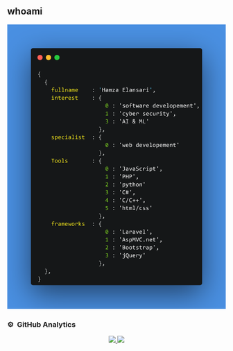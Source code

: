 ## whoami

<p align="center">
  <img height="50%" src="https://raw.githubusercontent.com/hamza07-w/hamza07-w/main/carbon.png"/>

</p>

### ⚙️ &nbsp;GitHub Analytics

<p align="center">
<a href="https://github.com/hamza07-w">
  <img height="180em" src="https://github-readme-stats-eight-theta.vercel.app/api?username=hamza07-w&show_icons=true&theme=algolia&include_all_commits=true&count_private=true"/>
  <img height="180em" src="https://github-readme-stats-eight-theta.vercel.app/api/top-langs/?username=hamza07-w&layout=compact&langs_count=8&theme=algolia"/>
</a>
</p>

